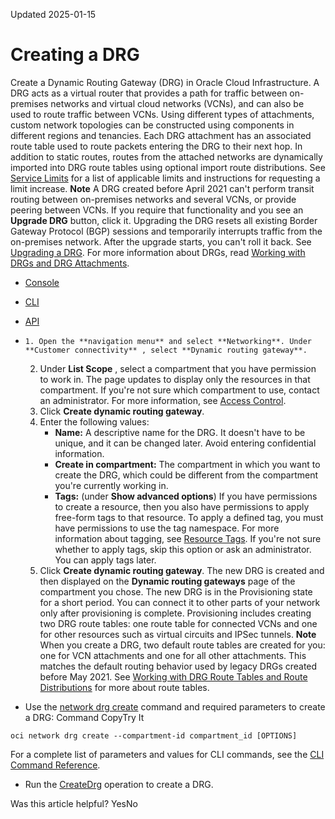 Updated 2025-01-15
# Creating a DRG
Create a Dynamic Routing Gateway (DRG) in Oracle Cloud Infrastructure.
A DRG acts as a virtual router that provides a path for traffic between on-premises networks and virtual cloud networks (VCNs), and can also be used to route traffic between VCNs. Using different types of attachments, custom network topologies can be constructed using components in different regions and tenancies. Each DRG attachment has an associated route table used to route packets entering the DRG to their next hop. In addition to static routes, routes from the attached networks are dynamically imported into DRG route tables using optional import route distributions.
See [Service Limits](https://docs.oracle.com/iaas/Content/General/Concepts/servicelimits.htm) for a list of applicable limits and instructions for requesting a limit increase.
**Note** A DRG created before April 2021 can't perform transit routing between on-premises networks and several VCNs, or provide peering between VCNs. If you require that functionality and you see an **Upgrade DRG** button, click it. Upgrading the DRG resets all existing Border Gateway Protocol (BGP) sessions and temporarily interrupts traffic from the on-premises network. After the upgrade starts, you can't roll it back. See [Upgrading a DRG](https://docs.oracle.com/en-us/iaas/Content/Network/Tasks/drg-upgrade.htm#drg-upgrade "Upgrade a Dynamic Routing Gateway \(DRG\) in Oracle Cloud Infrastructure.").
For more information about DRGs, read [Working with DRGs and DRG Attachments](https://docs.oracle.com/en-us/iaas/Content/Network/Tasks/managingDRGs.htm#overview__drg_attach).
  * [Console](https://docs.oracle.com/en-us/iaas/Content/Network/Tasks/drg-create.htm)
  * [CLI](https://docs.oracle.com/en-us/iaas/Content/Network/Tasks/drg-create.htm)
  * [API](https://docs.oracle.com/en-us/iaas/Content/Network/Tasks/drg-create.htm)


  *     1. Open the **navigation menu** and select **Networking**. Under **Customer connectivity** , select **Dynamic routing gateway**.
    2. Under **List Scope** , select a compartment that you have permission to work in.
The page updates to display only the resources in that compartment. If you're not sure which compartment to use, contact an administrator. For more information, see [Access Control](https://docs.oracle.com/en-us/iaas/Content/Network/Concepts/accesscontrol.htm#Access_Control).
    3. Click **Create dynamic routing gateway**.
    4. Enter the following values:
       * **Name:** A descriptive name for the DRG. It doesn't have to be unique, and it can be changed later. Avoid entering confidential information.
       * **Create in compartment:** The compartment in which you want to create the DRG, which could be different from the compartment you're currently working in. 
       * **Tags:** (under **Show advanced options**) If you have permissions to create a resource, then you also have permissions to apply free-form tags to that resource. To apply a defined tag, you must have permissions to use the tag namespace. For more information about tagging, see [Resource Tags](https://docs.oracle.com/iaas/Content/General/Concepts/resourcetags.htm). If you're not sure whether to apply tags, skip this option or ask an administrator. You can apply tags later. 
    5. Click **Create dynamic routing gateway**.
The new DRG is created and then displayed on the **Dynamic routing gateways** page of the compartment you chose. The new DRG is in the Provisioning state for a short period. You can connect it to other parts of your network only after provisioning is complete. 
Provisioning includes creating two DRG route tables: one route table for connected VCNs and one for other resources such as virtual circuits and IPSec tunnels.
**Note** When you create a DRG, two default route tables are created for you: one for VCN attachments and one for all other attachments. This matches the default routing behavior used by legacy DRGs created before May 2021. See [Working with DRG Route Tables and Route Distributions](https://docs.oracle.com/en-us/iaas/Content/Network/Tasks/managingDRGs.htm#overview__rd_rt) for more about route tables.
  * Use the [network drg create](https://docs.oracle.com/iaas/tools/oci-cli/latest/oci_cli_docs/cmdref/network/drg/create.html) command and required parameters to create a DRG:
Command
CopyTry It
```
oci network drg create --compartment-id compartment_id [OPTIONS]
```

For a complete list of parameters and values for CLI commands, see the [CLI Command Reference](https://docs.oracle.com/iaas/tools/oci-cli/latest).
  * Run the [CreateDrg](https://docs.oracle.com/iaas/api/#/en/iaas/latest/Drg/CreateDrg) operation to create a DRG.


Was this article helpful?
YesNo

